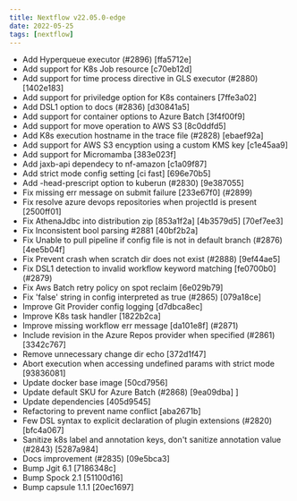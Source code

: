 ```yaml
---
title: Nextflow v22.05.0-edge
date: 2022-05-25
tags: [nextflow]
---
```


- Add Hyperqueue executor (#2896) [ffa5712e] <Henrik Nortamo>
- Add support for K8s Job resource [c70eb12d] <xhejtman>
- Add support for time process directive in GLS executor (#2880) [1402e183] <Florian De Temmerman>
- Add support for priviledge option for K8s containers [7ffe3a02]
- Add DSL1 option to docs (#2836) [d30841a5] <Jose Espinosa-Carrasco>
- Add support for container options to Azure Batch [3f4f00f9]
- Add support for move operation to AWS S3 [8c0ddfd5]
- Add K8s execution hostname in the trace file (#2828) [ebaef92a] <Fabian Lehmann>
- Add support for AWS S3 encyption using a custom KMS key [c1e45aa9] <Paolo Di Tommaso>
- Add support for Micromamba [383e023f]
- Add jaxb-api dependecy to nf-amazon [c1a09f87]
- Add strict mode config setting [ci fast] [696e70b5]
- Add -head-prescript option to kuberun (#2830) [9e387055]
- Fix missing err message on submit failure [233e67f0] (#2899)
- Fix resolve azure devops repositories when projectId is present [2500ff01] <Jorge Aguilera>
- Fix AthenaJdbc into distribution zip [853a1f2a] [4b3579d5] [70ef7ee3] <Jorge Aguilera>
- Fix Inconsistent bool parsing #2881 [40bf2b2a]
- Fix  Unable to pull pipeline if config file is not in default branch (#2876) [4ee5b04f] <Jorge Aguilera>
- Fix Prevent crash when scratch dir does not exist (#2888) [9ef44ae5] <Fabian Lehmann>
- Fix DSL1 detection to invalid workflow keyword matching [fe0700b0] (#2879)  <Jose Espinosa-Carrasco>
- Fix Aws Batch retry policy on spot reclaim [6e029b79]
- Fix 'false' string in config interpreted as true (#2865) [079a18ce] <Fabian Lehmann>
- Improve Git Provider config logging [d7dbca8ec]
- Improve K8s task handler [1822b2ca]
- Improve missing workflow err message [da101e8f] (#2871)
- Include revision in the Azure Repos provider when specified (#2861) [3342c767] <Jorge Aguilera>
- Remove unnecessary change dir echo [372d1f47]
- Abort execution when accessing undefined params with strict mode [93836081]
- Update docker base image [50cd7956]
- Update default SKU for Azure Batch (#2868) [9ea09dba] <Abhinav Sharma>]
- Update dependencies [405d9545]
- Refactoring to prevent name conflict [aba2671b]
- Few DSL syntax to explicit declaration of plugin extensions (#2820) [bfc4a067] <Jorge Aguilera>
- Sanitize k8s label and annotation keys, don't sanitize annotation value (#2843) [5287a984] <Ben Sherman>
- Docs improvement (#2835) [09e5bca3] <Ben Sherman>
- Bump Jgit 6.1 [7186348c]
- Bump Spock 2.1 [51100d16]
- Bump capsule 1.1.1 [20ec1697]
